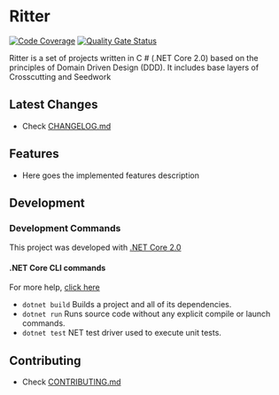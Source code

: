 # Ritter

[![Code Coverage](https://codecov.io/gh/aritters/Ritter/coverage.svg)](https://codecov.io/gh/aritters/Ritter)
[![Quality Gate Status](https://sonarcloud.io/api/project_badges/measure?project=aritters_Ritter&metric=alert_status)](https://sonarcloud.io/dashboard?id=aritters_Ritter)

Ritter is a set of projects written in C # (.NET Core 2.0) based on the principles of Domain Driven Design (DDD). It includes base layers of Crosscutting and Seedwork

## Latest Changes

- Check [CHANGELOG.md](/CHANGELOG.md)

## Features

- Here goes the implemented features description

## Development

### Development Commands

This project was developed with [.NET Core 2.0](https://docs.microsoft.com/pt-br/dotnet/core/)

#### .NET Core CLI commands

For more help, [click here](https://docs.microsoft.com/en-us/dotnet/core/tools/?tabs=netcore2x)

- `dotnet build` Builds a project and all of its dependencies.
- `dotnet run` Runs source code without any explicit compile or launch commands.
- `dotnet test` NET test driver used to execute unit tests.

## Contributing

- Check [CONTRIBUTING.md](/CONTRIBUTING.md)
